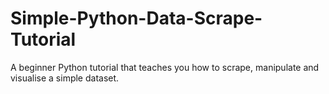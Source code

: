 # Simple-Python-Data-Scrape-Tutorial
A beginner Python tutorial that teaches you how to scrape, manipulate and visualise a simple dataset.
